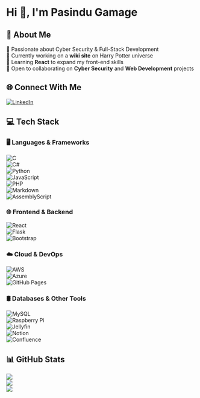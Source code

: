 # Hi 👋, I'm Pasindu Gamage  

## 💫 About Me  
🚀 Passionate about Cyber Security & Full-Stack Development  
🔭 Currently working on a **wiki site** on Harry Potter universe    
🌱 Learning **React** to expand my front-end skills  
👯 Open to collaborating on **Cyber Security** and **Web Development** projects  

## 🌐 Connect With Me  
[![LinkedIn](https://img.shields.io/badge/LinkedIn-%230077B5.svg?logo=linkedin&logoColor=white)](https://linkedin.com/in/pasindugamage208)  

## 💻 Tech Stack  
### 🖥️ Languages & Frameworks  
![C](https://img.shields.io/badge/C-%2300599C.svg?style=flat&logo=c&logoColor=white)  
![C#](https://img.shields.io/badge/C%23-%23239120.svg?style=flat&logo=csharp&logoColor=white)  
![Python](https://img.shields.io/badge/Python-3670A0?style=flat&logo=python&logoColor=ffdd54)  
![JavaScript](https://img.shields.io/badge/JavaScript-%23323330.svg?style=flat&logo=javascript&logoColor=%23F7DF1E)  
![PHP](https://img.shields.io/badge/PHP-%23777BB4.svg?style=flat&logo=php&logoColor=white)  
![Markdown](https://img.shields.io/badge/Markdown-%23000000.svg?style=flat&logo=markdown&logoColor=white)  
![AssemblyScript](https://img.shields.io/badge/AssemblyScript-%23000000.svg?style=flat&logo=assemblyscript&logoColor=white)  

### 🌐 Frontend & Backend  
![React](https://img.shields.io/badge/React-%2320232a.svg?style=flat&logo=react&logoColor=%2361DAFB)  
![Flask](https://img.shields.io/badge/Flask-%23000.svg?style=flat&logo=flask&logoColor=white)   
![Bootstrap](https://img.shields.io/badge/Bootstrap-%238511FA.svg?style=flat&logo=bootstrap&logoColor=white)  

### ☁️ Cloud & DevOps  
![AWS](https://img.shields.io/badge/AWS-%23FF9900.svg?style=flat&logo=amazon-aws&logoColor=white)  
![Azure](https://img.shields.io/badge/Azure-%230072C6.svg?style=flat&logo=microsoft-azure&logoColor=white)       
![GitHub Pages](https://img.shields.io/badge/GitHub%20Pages-121013?style=flat&logo=github&logoColor=white)  

### 🛢️ Databases & Other Tools  
![MySQL](https://img.shields.io/badge/MySQL-4479A1.svg?style=flat&logo=mysql&logoColor=white)  
![Raspberry Pi](https://img.shields.io/badge/RaspberryPi-C51A4A?style=flat&logo=Raspberry-Pi)  
![Jellyfin](https://img.shields.io/badge/Jellyfin-%23000B25.svg?style=flat&logo=Jellyfin&logoColor=00A4DC)  
![Notion](https://img.shields.io/badge/Notion-%23000000.svg?style=flat&logo=notion&logoColor=white)  
![Confluence](https://img.shields.io/badge/Confluence-%23172BF4.svg?style=flat&logo=confluence&logoColor=white)  

## 📊 GitHub Stats  
![](https://github-readme-stats.vercel.app/api?username=Pasindu208&theme=dark&hide_border=false&count_private=true)  
![](https://github-readme-streak-stats.herokuapp.com/?user=Pasindu208&theme=dark&hide_border=false)  
![](https://github-readme-stats.vercel.app/api/top-langs/?username=Pasindu208&theme=dark&hide_border=false&layout=compact)  
